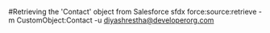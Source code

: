 #Retrieving the 'Contact' object from Salesforce
sfdx force:source:retrieve -m CustomObject:Contact -u diyashrestha@developerorg.com
